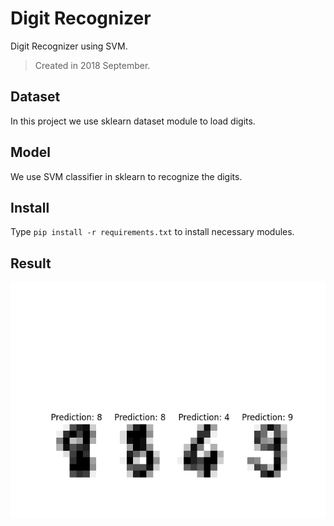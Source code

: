 # Digit Recognizer
Digit Recognizer using SVM.

> Created in 2018 September.

## Dataset
In this project we use sklearn dataset module to load digits.

## Model
We use SVM classifier in sklearn to recognize the digits.

## Install
Type <code>pip install -r requirements.txt</code> to install necessary modules.

## Result
<img src="resource/digits.png" width="" height="">
